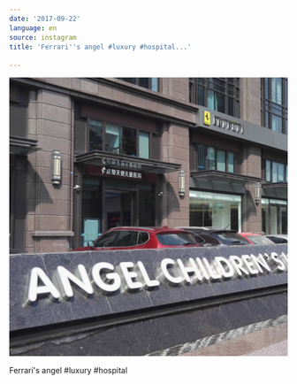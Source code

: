 ```yaml
---
date: '2017-09-22'
language: en
source: instagram
title: 'Ferrari''s angel #luxury #hospital...'

---
```


![](/uploads/instagram/201709/240a400e0d0681c0fcab3611cad023d5.jpg)

Ferrari's angel #luxury #hospital
            